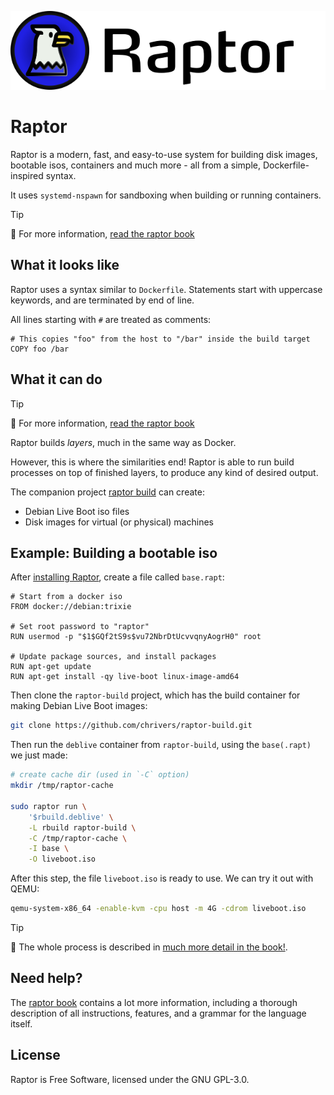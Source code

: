 ![](book/branding/logo-title.png)

# Raptor

Raptor is a modern, fast, and easy-to-use system for building disk images,
bootable isos, containers and much more - all from a simple, Dockerfile-inspired
syntax.

It uses `systemd-nspawn` for sandboxing when building or running containers.

> [!TIP]
> 📖 For more information, [read the raptor book](https://chrivers.github.io/raptor)

## What it looks like

Raptor uses a syntax similar to `Dockerfile`. Statements start with uppercase
keywords, and are terminated by end of line.

All lines starting with `#` are treated as comments:

```nginx
# This copies "foo" from the host to "/bar" inside the build target
COPY foo /bar
```

## What it can do

> [!TIP]
> 📖 For more information, [read the raptor book](https://chrivers.github.io/raptor)

Raptor builds *layers*, much in the same way as Docker.

However, this is where the similarities end! Raptor is able to run build
processes on top of finished layers, to produce any kind of desired output.

The companion project [raptor build](https://github.com/chrivers/raptor-build) can create:

 - Debian Live Boot iso files
 - Disk images for virtual (or physical) machines

## Example: Building a bootable iso

After [installing Raptor](http://chrivers.github.io/intro/install.html), create a file called `base.rapt`:

```docker
# Start from a docker iso
FROM docker://debian:trixie

# Set root password to "raptor"
RUN usermod -p "$1$GQf2tS9s$vu72NbrDtUcvvqnyAogrH0" root

# Update package sources, and install packages
RUN apt-get update
RUN apt-get install -qy live-boot linux-image-amd64
```

Then clone the `raptor-build` project, which has the build container for making Debian Live Boot images:

```sh
git clone https://github.com/chrivers/raptor-build.git
```

Then run the `deblive` container from `raptor-build`, using the `base(.rapt)` we just made:

```sh
# create cache dir (used in `-C` option)
mkdir /tmp/raptor-cache

sudo raptor run \
    '$rbuild.deblive' \
    -L rbuild raptor-build \
    -C /tmp/raptor-cache \
    -I base \
    -O liveboot.iso
```

After this step, the file `liveboot.iso` is ready to use. We can try it out with QEMU:

```sh
qemu-system-x86_64 -enable-kvm -cpu host -m 4G -cdrom liveboot.iso
```

> [!TIP]
> 📖 The whole process is described in [much more detail in the book!](https://chrivers.github.io/raptor/walkthrough/debian/).

## Need help?

The [raptor book](https://chrivers.github.io/raptor/) contains a lot more
information, including a thorough description of all instructions, features, and
a grammar for the language itself.

## License

Raptor is Free Software, licensed under the GNU GPL-3.0.
